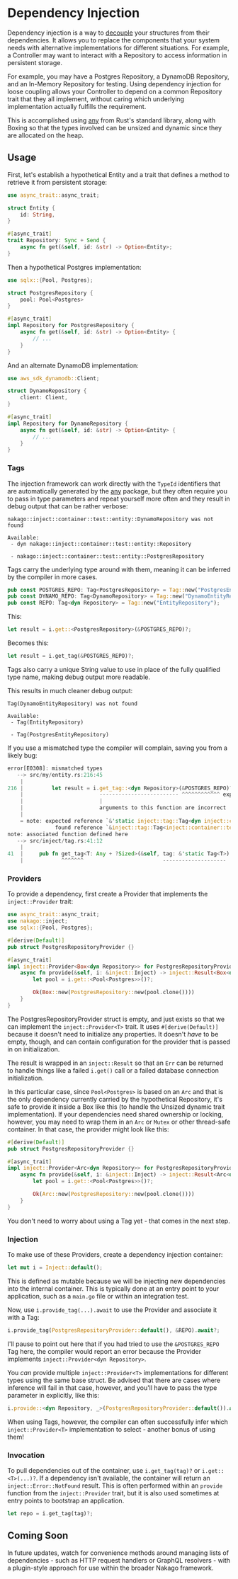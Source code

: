 # Dependency Injection

Dependency injection is a way to [decouple](https://en.wikipedia.org/wiki/Loose_coupling) your structures from their dependencies. It allows you to replace the components that your system needs with alternative implementations for different situations. For example, a Controller may want to interact with a Repository to access information in persistent storage.

For example, you may have a Postgres Repository, a DynamoDB Repository, and an In-Memory Repository for testing. Using dependency injection for loose coupling allows your Controller to depend on a common Repository trait that they all implement, without caring which underlying implementation actually fulfills the requirement.

This is accomplished using [any](https://doc.rust-lang.org/std/any/index.html) from Rust's standard library, along with Boxing so that the types involved can be unsized and dynamic since they are allocated on the heap.

## Usage

First, let's establish a hypothetical Entity and a trait that defines a method to retrieve it from persistent storage:

```rs
use async_trait::async_trait;

struct Entity {
    id: String,
}

#[async_trait]
trait Repository: Sync + Send {
    async fn get(&self, id: &str) -> Option<Entity>;
}
```

Then a hypothetical Postgres implementation:

```rs
use sqlx::{Pool, Postgres};

struct PostgresRepository {
    pool: Pool<Postgres>
}

#[async_trait]
impl Repository for PostgresRepository {
    async fn get(&self, id: &str) -> Option<Entity> {
        // ...
    }
}
```

And an alternate DynamoDB implementation:

```rs
use aws_sdk_dynamodb::Client;

struct DynamoRepository {
    client: Client,
}

#[async_trait]
impl Repository for DynamoRepository {
    async fn get(&self, id: &str) -> Option<Entity> {
        // ...
    }
}
```

### Tags

The injection framework can work directly with the `TypeId` identifiers that are automatically generated by the [any](https://doc.rust-lang.org/std/any/index.html) package, but they often require you to pass in type parameters and repeat yourself more often and they result in debug output that can be rather verbose:

```text
nakago::inject::container::test::entity::DynamoRepository was not found

Available:
 - dyn nakago::inject::container::test::entity::Repository

 - nakago::inject::container::test::entity::PostgresRepository
```

Tags carry the underlying type around with them, meaning it can be inferred by the compiler in more cases.

```rs
pub const POSTGRES_REPO: Tag<PostgresRepository> = Tag::new("PostgresEntityRepository");
pub const DYNAMO_REPO: Tag<DynamoRepository> = Tag::new("DynamoEntityRepository");
pub const REPO: Tag<dyn Repository> = Tag::new("EntityRepository");
```

This:

```rs
let result = i.get::<PostgresRepository>(&POSTGRES_REPO)?;
```

Becomes this:

```rs
let result = i.get_tag(&POSTGRES_REPO)?;
```

Tags also carry a unique String value to use in place of the fully qualified type name, making debug output more readable.

This results in much cleaner debug output:

```text
Tag(DynamoEntityRepository) was not found

Available:
 - Tag(EntityRepository)

 - Tag(PostgresEntityRepository)
```

If you use a mismatched type the compiler will complain, saving you from a likely bug:

```rs
error[E0308]: mismatched types
   --> src/my/entity.rs:216:45
    |
216 |         let result = i.get_tag::<dyn Repository>(&POSTGRES_REPO)?;
    |                        ------------------------- ^^^^^^^^^^^^ expected trait object `dyn inject::container::test::entity::Repository`, found struct `inject::container::test::entity::PostgresRepository`
    |                        |
    |                        arguments to this function are incorrect
    |
    = note: expected reference `&'static inject::tag::Tag<dyn inject::container::test::entity::Repository>`
               found reference `&inject::tag::Tag<inject::container::test::entity::PostgresRepository>`
note: associated function defined here
   --> src/inject/tag.rs:41:12
    |
41  |     pub fn get_tag<T: Any + ?Sized>(&self, tag: &'static Tag<T>) -> Result<&T, Error> {
    |            ^^^^^^^                         --------------------
```

### Providers

To provide a dependency, first create a Provider that implements the `inject::Provider` trait:

```rs
use async_trait::async_trait;
use nakago::inject;
use sqlx::{Pool, Postgres};

#[derive(Default)]
pub struct PostgresRepositoryProvider {}

#[async_trait]
impl inject::Provider<Box<dyn Repository>> for PostgresRepositoryProvider {
    async fn provide(&self, i: &inject::Inject) -> inject::Result<Box<dyn Repository>> {
        let pool = i.get::<Pool<Postgres>>()?;

        Ok(Box::new(PostgresRepository::new(pool.clone())))
    }
}
```

The PostgresRepositoryProvider struct is empty, and just exists so that we can implement the `inject::Provider<T>` trait. It uses `#[derive(Default)]` because it doesn't need to initialize any properties. It doesn't *have* to be empty, though, and can contain configuration for the provider that is passed in on initialization.

The result is wrapped in an `inject::Result` so that an `Err` can be returned to handle things like a failed `i.get()` call or a failed database connection initialization.

In this particular case, since `Pool<Postgres>` is based on an `Arc` and that is the only dependency currently carried by the hypothetical Repository, it's safe to provide it inside a Box like this (to handle the Unsized dynamic trait implementation). If your dependencies need shared ownership or locking, however, you may need to wrap them in an `Arc` or `Mutex` or other thread-safe container. In that case, the provider might look like this:

```rs
#[derive(Default)]
pub struct PostgresRepositoryProvider {}

#[async_trait]
impl inject::Provider<Arc<dyn Repository>> for PostgresRepositoryProvider {
    async fn provide(&self, i: &inject::Inject) -> inject::Result<Arc<dyn Repository>> {
        let pool = i.get::<Pool<Postgres>>()?;

        Ok(Arc::new(PostgresRepository::new(pool.clone())))
    }
}
```

You don't need to worry about using a Tag yet - that comes in the next step.

### Injection

To make use of these Providers, create a dependency injection container:

```rs
let mut i = Inject::default();
```

This is defined as mutable because we will be injecting new dependencies into the internal container. This is typically done at an entry point to your application, such as a `main.go` file or within an integration test.

Now, use `i.provide_tag(...).await` to use the Provider and associate it with a Tag:

```rs
i.provide_tag(PostgresRepositoryProvider::default(), &REPO).await?;
```

I'll pause to point out here that if you had tried to use the `&POSTGRES_REPO` Tag here, the compiler would report an error because the Provider implements `inject::Provider<dyn Repository>`.

You *can* provide multiple `inject::Provider<T>` implementations for different types using the same base struct. Be advised that there are cases where inference will fail in that case, however, and you'll have to pass the type parameter in explicitly, like this:

```rs
i.provide::<dyn Repository, _>(PostgresRepositoryProvider::default()).await?;
```

When using Tags, however, the compiler can often successfully infer which `inject::Provider<T>` implementation to select - another bonus of using them!

### Invocation

To pull dependencies out of the container, use `i.get_tag(tag)?` or `i.get::<T>(...)?`. If a dependency isn't available, the container will return an `inject::Error::NotFound` result. This is often performed within an `provide` function from the `inject::Provider` trait, but it is also used sometimes at entry points to bootstrap an application.

```rs
let repo = i.get_tag(tag)?;
```

## Coming Soon

In future updates, watch for convenience methods around managing lists of dependencies - such as HTTP request handlers or GraphQL resolvers - with a plugin-style approach for use within the broader Nakago framework.

